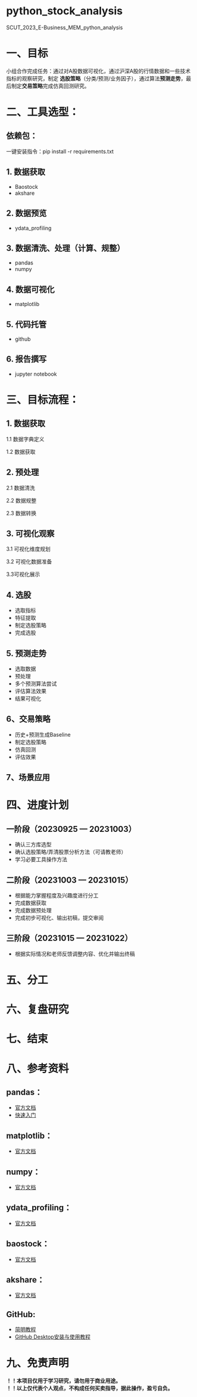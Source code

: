 # python_stock_analysis
SCUT_2023_E-Business_MEM_python_analysis


# 一、目标
小组合作完成任务：通过对A股数据可视化，通过沪深A股的行情数据和一些技术指标的观察研究，制定 **选股策略**（分类/预测/业务因子），通过算法**预测走势**，最后制定**交易策略**完成仿真回测研究。
# 二、工具选型：
## 依赖包：
一键安装指令：pip install  -r requirements.txt
## 1. 数据获取
- Baostock
- akshare
## 2. 数据预览
- ydata_profiling
## 3. 数据清洗、处理（计算、规整）
- pandas
- numpy

## 4. 数据可视化
- matplotlib

## 5. 代码托管
- github

## 6. 报告撰写
- jupyter notebook



# 三、目标流程：

## 1. 数据获取
 1.1 数据字典定义

 1.2   数据获取

## 2. 预处理
2.1 数据清洗

 2.2 数据规整

 2.3 数据转换

## 3. 可视化观察
 3.1 可视化维度规划

3.2 可视化数据准备

3.3可视化展示
## 4. 选股
- 选取指标
- 特征提取
- 制定选股策略
- 完成选股
## 5. 预测走势
- 选取数据
- 预处理
- 多个预测算法尝试
- 评估算法效果
- 结果可视化
## 6、交易策略
- 历史+预测生成Baseline
- 制定选股策略
- 仿真回测
- 评估效果
## 7、场景应用

# 四、进度计划
## 一阶段（20230925 — 20231003）

- 确认三方库选型
- 确认选股策略/弄清股票分析方法（可请教老师）
- 学习必要工具操作方法
## 二阶段（20231003 — 20231015）
- 根据能力掌握程度及兴趣度进行分工
-  完成数据获取
- 完成数据预处理
- 完成初步可视化、输出初稿，提交审阅
## 三阶段（20231015 — 20231022）
- 根据实际情况和老师反馈调整内容、优化并输出终稿

# 五、分工
# 六、复盘研究

# 七、结束

#  八、参考资料
## pandas：
- [官方文档](https://www.pypandas.cn/)
- [快速入门](https://mp.weixin.qq.com/s?__biz=MzU5Mjg2OTQ1MA==&mid=2247484097&idx=1&sn=ad8fabbd84bf67655996026fc0ac5688&chksm=fe1863e4c96feaf200e9398bb7c824e99d3fc01ec965666497ce584466dc93f83dd5d127a46d&scene=21#wechat_redirect)
## matplotlib：
- [官方文档](https://www.matplotlib.org.cn/)

## numpy：
- [官方文档](https://www.numpy.org.cn/)
## ydata_profiling：
- [官方文档](https://docs.profiling.ydata.ai/4.5/getting-started/concepts/)

## baostock：
- [官方文档](http://baostock.com/baostock/index.php/Python_API%E6%96%87%E6%A1%A3)

## akshare：
- [官方文档](https://akshare.xyz/data/stock/stock.html)

## GitHub:
- [简明教程](https://www.runoob.com/w3cnote/git-guide.html)
- [GitHub Desktop安装与使用教程](https://www.cnblogs.com/xiaobai-cs/p/16473527.html)


# 九、免责声明
**！！本项目仅用于学习研究，请勿用于商业用途。** \
**！！以上仅代表个人观点，不构成任何买卖指导，据此操作，盈亏自负。**

